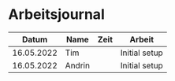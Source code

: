 # Arbeitsjournal

| Datum      | Name   | Zeit | Arbeit        |
| ---------- | ------ | ---- | ------------- |
| 16.05.2022 | Tim    |      | Initial setup |
| 16.05.2022 | Andrin |      | Initial setup |

